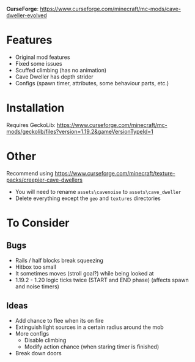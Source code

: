 **CurseForge**: https://www.curseforge.com/minecraft/mc-mods/cave-dweller-evolved

# Features
* Original mod features
* Fixed some issues
* Scuffed climbing (has no animation)
* Cave Dweller has depth strider
* Configs (spawn timer, attributes, some behaviour parts, etc.)

# Installation
Requires GeckoLib: https://www.curseforge.com/minecraft/mc-mods/geckolib/files?version=1.19.2&gameVersionTypeId=1

# Other
Recommend using https://www.curseforge.com/minecraft/texture-packs/creepier-cave-dwellers
* You will need to rename `assets\cavenoise` to `assets\cave_dweller`
* Delete everything except the `geo` and `textures` directories

# To Consider
## Bugs
* Rails / half blocks break squeezing
* Hitbox too small
* It sometimes moves (stroll goal?) while being looked at
* 1.19.2 - 1.20 logic ticks twice (START and END phase) (affects spawn and noise timers)

## Ideas
* Add chance to flee when its on fire
* Extinguish light sources in a certain radius around the mob
* More configs
  * Disable climbing
  * Modify action chance (when staring timer is finished)
* Break down doors
